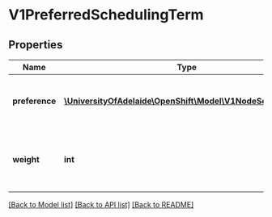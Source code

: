 # V1PreferredSchedulingTerm

## Properties
Name | Type | Description | Notes
------------ | ------------- | ------------- | -------------
**preference** | [**\UniversityOfAdelaide\OpenShift\Model\V1NodeSelectorTerm**](V1NodeSelectorTerm.md) | A node selector term, associated with the corresponding weight. | 
**weight** | **int** | Weight associated with matching the corresponding nodeSelectorTerm, in the range 1-100. | 

[[Back to Model list]](../README.md#documentation-for-models) [[Back to API list]](../README.md#documentation-for-api-endpoints) [[Back to README]](../README.md)



